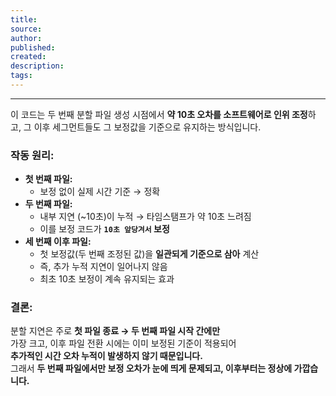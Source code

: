 ```yaml
---
title: 
source: 
author: 
published: 
created: 
description: 
tags:
---
```

---

이 코드는 두 번째 분할 파일 생성 시점에서 **약 10초 오차를 소프트웨어로 인위 조정**하고, 그 이후 세그먼트들도 그 보정값을 기준으로 유지하는 방식입니다.

### 작동 원리:
- **첫 번째 파일:**  
  - 보정 없이 실제 시간 기준 → 정확
- **두 번째 파일:**  
  - 내부 지연 (~10초)이 누적 → 타임스탬프가 약 10초 느려짐  
  - 이를 보정 코드가 **`10초 앞당겨서` 보정**
- **세 번째 이후 파일:**  
  - 첫 보정값(두 번째 조정된 값)을 **일관되게 기준으로 삼아** 계산
  - 즉, 추가 누적 지연이 일어나지 않음  
  - 최초 10초 보정이 계속 유지되는 효과

### 결론:
분할 지연은 주로 **첫 파일 종료 → 두 번째 파일 시작 간에만**  
가장 크고, 이후 파일 전환 시에는 이미 보정된 기준이 적용되어  
**추가적인 시간 오차 누적이 발생하지 않기 때문입니다.**  
그래서 **두 번째 파일에서만 보정 오차가 눈에 띄게 문제되고, 이후부터는 정상에 가깝습니다.**